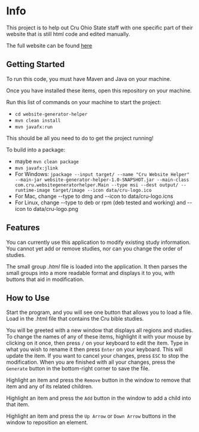 # Info
This project is to help out Cru Ohio State staff with one specific part of
their website that is still html code and edited manually.

The full website can be found [here](https://www.cruohiostate.com/)

## Getting Started
To run this code, you must have Maven and Java on your machine.

Once you have installed these items, open this repository on your machine.

Run this list of commands on your machine to start the project:
* `cd website-generator-helper`
* `mvn clean install`
* `mvn javafx:run`

This should be all you need to do to get the project running!

To build into a package:
* maybe `mvn clean package`
* `mvn javafx:jlink`
* For Windows: `jpackage --input target/ --name "Cru Website Helper" --main-jar website-generator-helper-1.0-SNAPSHOT.jar --main-class com.cru.websitegeneratorhelper.Main --type msi --dest output/ --runtime-image target/image --icon data/cru-logo.ico`
* For Mac, change --type to dmg and --icon to data/cru-logo.icns
* For Linux, change --type to deb or rpm (deb tested and working) and --icon to data/cru-logo.png

## Features
You can currently use this application to modify existing study information.
You cannot yet add or remove studies, nor can you change the order of studies.

The small group *.html* file is loaded into the application. It then parses the
small groups into a more readable format and displays it to you, with buttons
that aid in modification.

## How to Use
Start the program, and you will see one button that allows you to load a file.
Load in the .html file that contains the Cru bible studies.

You will be greeted with a new window that displays all regions and studies. To
change the names of any of these items, highlight it with your mouse by
clicking on it once, then press `/` on your keyboard to edit the item. Type in
what you wish to rename it then press `Enter` on your keyboard. This will
update the item. If you want to cancel your changes, press `ESC` to stop the
modification. When you are finished with all your changes, press the
`Generate` button in the bottom-right corner to save the file.

Highlight an item and press the `Remove` button in the window to remove that
item and any of its related children.

Highlight an item and press the `Add` button in the window to add a child
into that item.

Highlight an item and press the `Up Arrow` or `Down Arrow` buttons in the
window to reposition an element.